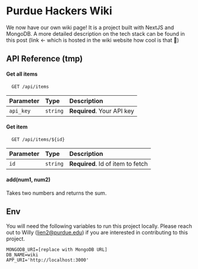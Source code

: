 # Purdue Hackers Wiki

We now have our own wiki page! It is a project built with NextJS and MongoDB. A more detailed description on the tech stack can be found in this post (link <- which is hosted in the wiki website how cool is that 👀)

## API Reference (tmp)

#### Get all items

```http
  GET /api/items
```

| Parameter | Type     | Description                |
| :-------- | :------- | :------------------------- |
| `api_key` | `string` | **Required**. Your API key |

#### Get item

```http
  GET /api/items/${id}
```

| Parameter | Type     | Description                       |
| :-------- | :------- | :-------------------------------- |
| `id`      | `string` | **Required**. Id of item to fetch |

#### add(num1, num2)

Takes two numbers and returns the sum.

## Env

You will need the following variables to run this project locally. Please reach out to Willy (lien2@purdue.edu) if you are interested in contributing to this project.

```.env
MONGODB_URI=[replace with MongoDB URL]
DB_NAME=wiki
APP_URI='http://localhost:3000'
```
